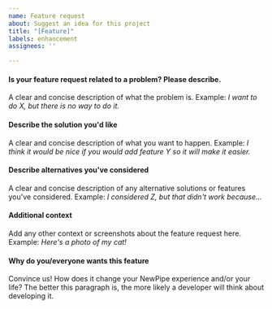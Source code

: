 ```yaml
---
name: Feature request
about: Suggest an idea for this project
title: "[Feature]"
labels: enhancement
assignees: ''

---
```

<!-- Hey. Our [contribution guidelines](https://github.com/TeamNewPipe/NewPipe/blob/HEAD/.github/CONTRIBUTING.md) might be a nice
 document to read before you fill out the request :) -->
#### Is your feature request related to a problem? Please describe.
A clear and concise description of what the problem is.
Example: *I want to do X, but there is no way to do it.*

#### Describe the solution you'd like
A clear and concise description of what you want to happen.
Example: *I think it would be nice if you would add feature Y so it will make it easier.*

#### Describe alternatives you've considered
A clear and concise description of any alternative solutions or features you've considered.
Example: *I considered Z, but that didn't work because...*

#### Additional context
Add any other context or screenshots about the feature request here.
Example: *Here's a photo of my cat!*

#### Why do you/everyone wants this feature
Convince us! How does it change your NewPipe experience and/or your life?
The better this paragraph is, the more likely a developer will think about developing it.

